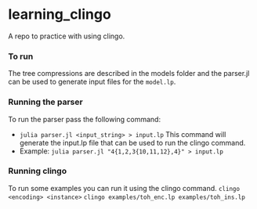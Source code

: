 # learning_clingo
A repo to practice with using clingo.

### To run 
The tree compressions are described in the models folder and the parser.jl can be used to generate input files for the ```model.lp```.
### Running the parser 
To run the parser pass the following command:
- ```julia parser.jl <input_string> > input.lp```
This command will generate the input.lp file that can be used to run the clingo command.
- Example: 
```julia parser.jl "4{1,2,3{10,11,12},4}" > input.lp```

### Running clingo
To run some examples you can run it using the clingo command. 
```clingo <encoding> <instance>```
```clingo examples/toh_enc.lp examples/toh_ins.lp```
